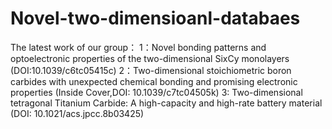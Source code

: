 # Novel-two-dimensioanl-databaes
The latest work of our group：
1：Novel bonding patterns and optoelectronic properties of the two-dimensional SixCy monolayers (DOI:10.1039/c6tc05415c)
2：Two-dimensional stoichiometric boron carbides with unexpected chemical bonding and promising electronic properties (Inside Cover,DOI: 10.1039/c7tc04505k)
3: Two-dimensional tetragonal Titanium Carbide: A high-capacity and high-rate battery material (DOI: 10.1021/acs.jpcc.8b03425)
